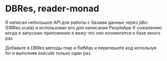# DBRes, reader-monad

Я написал небольшое API для работы с базами данных через jdbc (DBRes.scala)
и использовал его для написания PeopleApp
К сожалению когда я запускаю приложение я вижу что оно коннектится к базе много раз

Добавьте в DBRes методы map и flatMap и перепешите код используя for и выполняя execute только один раз
